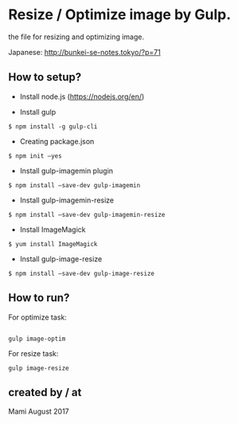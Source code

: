 
# Resize / Optimize image by Gulp. 

the file for resizing and optimizing image. 

Japanese: 
http://bunkei-se-notes.tokyo/?p=71


## How to setup?
- Install node.js
(https://nodejs.org/en/)

- Install gulp
```
$ npm install -g gulp-cli
```

- Creating package.json
```
$ npm init –yes
```

- Install gulp-imagemin plugin
```
$ npm install –save-dev gulp-imagemin
```

- Install gulp-imagemin-resize 
```
$ npm install –save-dev gulp-imagemin-resize
```

- Install ImageMagick
```
$ yum install ImageMagick
```

- Install gulp-image-resize
```
$ npm install –save-dev gulp-image-resize

```

## How to run?

For optimize task: 
```

gulp image-optim

```
For resize task: 

```
gulp image-resize

```

## created by / at
Mami 
August 2017
